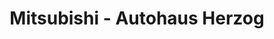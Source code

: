 ---
title: "Mitsubishi - Autohaus Herzog"
url: /neustadt-in-holstein/mitsubishi-autohaus-herzog/
shop: Autohaus
---